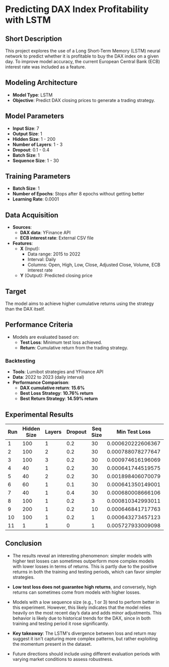 
# Predicting DAX Index Profitability with LSTM

## Short Description

This project explores the use of a Long Short-Term Memory (LSTM) neural network to predict whether it is profitable to buy the DAX index on a given day. To improve model accuracy, the current European Central Bank (ECB) interest rate was included as a feature.

## Modeling Architecture

- **Model Type**: LSTM
- **Objective**: Predict DAX closing prices to generate a trading strategy.

## Model Parameters

- **Input Size**: 7
- **Output Size**: 1
- **Hidden Size**: 1 - 200
- **Number of Layers**: 1 - 3 
- **Dropout**: 0.1 - 0.4
- **Batch Size**: 1
- **Sequence Size**: 1 - 30

## Training Parameters

- **Batch Size**: 1
- **Number of Epochs**: Stops after 8 epochs without getting better
- **Learning Rate**: 0.0001

## Data Acquisition

- **Sources**:
  - **DAX data**: YFinance API
  - **ECB interest rate**: External CSV file
- **Features**:
  - **X** (Input):
    - Data range: 2015 to 2022
    - Interval: Daily
    - Columns: Open, High, Low, Close, Adjusted Close, Volume, ECB interest rate
  - **Y** (Output): Predicted closing price

## Target

The model aims to achieve higher cumulative returns using the strategy than the DAX itself.

## Performance Criteria

- Models are evaluated based on:
  - **Test Loss**: Minimum test loss achieved.
  - **Return**: Cumulative return from the trading strategy.

### Backtesting

- **Tools**: Lumibot strategies and YFinance API
- **Data**: 2022 to 2023 (daily interval)
- **Performance Comparison**:
  - **DAX cumulative return**: **15.6%**
  - **Best Loss Strategy**: **10.76% return**
  - **Best Return Strategy**: **14.59% return**

## Experimental Results

| Run  | Hidden Size | Layers | Dropout | Seq Size | Min Test Loss      | Return (%) | Trades                                      | Perfomance                                    |
|------|-------------|--------|---------|----------|--------------------|------------|---------------------------------------------|-----------------------------------------------|
| 1    | 100         | 1      | 0.2     | 30       | 0.000620222606367  | 10.76      | [Trades1.html](results%2FRun1_trades.html)  | [Perfomance1.html](results%2FRun1_tearsheet.html)   |
| 2    | 100         | 2      | 0.2     | 30       | 0.000788078277647  | 7.88       | [Trades2.html](results%2FRun1_trades.html)  | [Perfomance2.html](results%2FRun2_tearsheet.html)   |
| 3    | 100         | 3      | 0.2     | 30       | 0.000974616196069  | 7.51       | [Trades3.html](results%2FRun1_trades.html)  | [Perfomance3.html](results%2FRun3_tearsheet.html)   |
| 4    | 40          | 1      | 0.2     | 30       | 0.000641744519575  | 10.27      | [Trades4.html](results%2FRun1_trades.html)  | [Perfomance4.html](results%2FRun4_tearsheet.html)   |
| 5    | 40          | 2      | 0.2     | 30       | 0.001898406070079  | 9.56       | [Trades5.html](results%2FRun1_trades.html)  | [Perfomance5.html](results%2FRun5_tearsheet.html)   |
| 6    | 60          | 1      | 0.1     | 30       | 0.000641350149001  | 9.80       | [Trades6.html](results%2FRun1_trades.html)  | [Perfomance6.html](results%2FRun6_tearsheet.html)   |
| 7    | 40          | 1      | 0.4     | 30       | 0.000680008666106  | 10.95      | [Trades7.html](results%2FRun1_trades.html)  | [Perfomance7.html](results%2FRun7_tearsheet.html)   |
| 8    | 100         | 1      | 0.2     | 3        | 0.000810342993011  | 14.59      | [Trades8.html](results%2FRun1_trades.html)  | [Perfomance8.html](results%2FRun8_tearsheet.html)   |
| 9    | 200         | 1      | 0.2     | 10       | 0.000646841717763  | 7.52       | [Trades9.html](results%2FRun1_trades.html)  | [Perfomance9.html](results%2FRun9_tearsheet.html)   |
| 10   | 100         | 1      | 0.2     | 1        | 0.000643273457123  | 14.38      | [Trades10.html](results%2FRun1_trades.html) | [Perfomance10.html](results%2FRun10_tearsheet.html) |
| 11   | 1           | 1      | 0       | 1        | 0.005727933009098  | 14.38      | [Trades11.html](results%2FRun1_trades.html) | [Perfomance11.html](results%2FRun11_tearsheet.html) |

## Conclusion

- The results reveal an interesting phenomenon: simpler models with higher test losses can sometimes outperform more complex models with lower losses in terms of returns. This is partly due to the positive returns in both the training and testing periods, which can favor simpler strategies.

- **Low test loss does not guarantee high returns**, and conversely, high returns can sometimes come from models with higher losses.

- Models with a low sequence size (e.g., 1 or 3) tend to perform better in this experiment. However, this likely indicates that the model relies heavily on the most recent day’s data and adds minor adjustments. This behavior is likely due to historical trends for the DAX, since in both training and testing period it rose significantly.

- **Key takeaway**: The LSTM's divergence between loss and return may suggest it isn't capturing more complex patterns, but rather exploiting the momentum present in the dataset.

- Future directions should include using different evaluation periods with varying market conditions to assess robustness.
